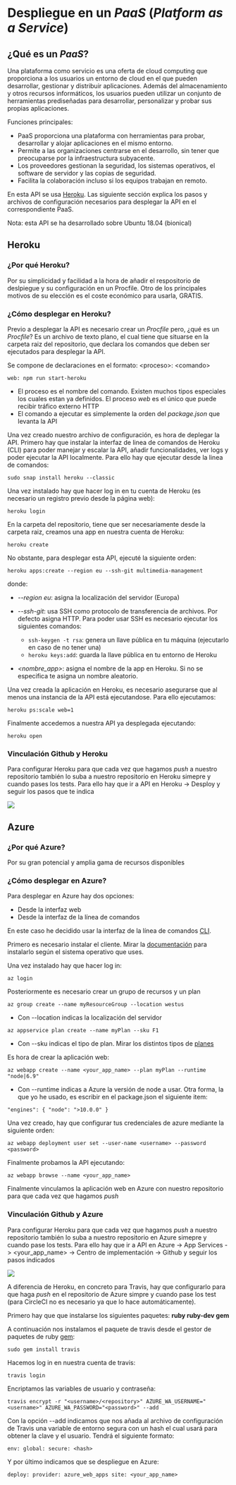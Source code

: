 # Despliegue en un  *PaaS* (*Platform as a Service*)

## ¿Qué es un *PaaS*?

Una plataforma como servicio es una oferta de cloud computing que proporciona a los usuarios un entorno de cloud en el que pueden desarrollar, gestionar y distribuir aplicaciones. Además del almacenamiento y otros recursos informáticos, los usuarios pueden utilizar un conjunto de herramientas prediseñadas para desarrollar, personalizar y probar sus propias aplicaciones.

Funciones principales:
* PaaS proporciona una plataforma con herramientas para probar, desarrollar y alojar aplicaciones en el mismo entorno.
* Permite a las organizaciones centrarse en el desarrollo, sin tener que preocuparse por la infraestructura subyacente.
* Los proveedores gestionan la seguridad, los sistemas operativos, el software de servidor y las copias de seguridad.
* Facilita la colaboración incluso si los equipos trabajan en remoto.

En esta API se usa [Heroku](https://www.heroku.com). Las siguiente sección explica los pasos y archivos de configuración necesarios para desplegar la API en el correspondiente PaaS.

Nota: esta API se ha desarrollado sobre Ubuntu 18.04 (bionical)

## Heroku

### ¿Por qué Heroku?
Por su simplicidad y facilidad a la hora de añadir el respositorio de deslpiegue y su configuración en un Procfile. Otro de los principales motivos de su elección es el coste económico para usarla, GRATIS.

### ¿Cómo desplegar en Heroku?
Previo a desplegar la API es necesario crear un *Procfile* pero, ¿qué es un 
*Procfile*? Es un archivo de texto plano, el cual tiene que situarse en la carpeta raiz del repositorio, que declara los comandos que deben ser ejecutados para desplegar la API. 

Se compone de declaraciones en el formato: \<proceso>: \<comando> 

`web: npm run start-heroku`

* El proceso es el nombre del comando. Existen muchos tipos especiales los cuales estan ya definidos. El proceso *web* es el único que puede recibir tráfico externo HTTP 
* El comando a ejecutar es simplemente la orden del *package.json* que levanta la API

Una vez creado nuestro archivo de configuración, es hora de deplegar la API. Primero hay que instalar la interfaz de linea de comandos de Heroku (CLI) para poder manejar y escalar la API, añadir funcionalidades, ver logs y poder ejecutar la API localmente. Para ello hay que ejecutar desde la linea de comandos:

`sudo snap install heroku --classic`

Una vez instalado hay que hacer log in en tu cuenta de Heroku (es necesario un registro previo desde la página web):

`heroku login`

En la carpeta del repositorio, tiene que ser necesariamente desde la carpeta raiz, creamos una app en nuestra cuenta de Heroku: 

`heroku create`

No obstante, para desplegar esta API, ejecuté la siguiente orden:

`heroku apps:create --region eu --ssh-git multimedia-management`

donde:
* *--region eu*: asigna la localización del servidor (Europa)
* *--ssh-git*: usa SSH como protocolo de transferencia de archivos. Por defecto asigna HTTP. Para poder usar SSH es necesario ejecutar los siguientes comandos:

    * `ssh-keygen -t rsa`: genera un llave pública en tu máquina (ejecutarlo en caso de no tener una)
    * `heroku keys:add`: guarda la llave pública en tu entorno de Heroku
* *<nombre_app>*: asigna el nombre de la app en Heroku. Si no se especifica te asigna un nombre aleatorio. 

Una vez creada la aplicación en Heroku, es necesario asegurarse que al menos una instancia de la API está ejecutandose. Para ello ejecutamos:

`heroku ps:scale web=1`

Finalmente accedemos a nuestra API ya desplegada ejecutando:

`heroku open`

### Vinculación Github y Heroku
Para configurar Heroku para que cada vez que hagamos *push* a nuestro repositorio también lo suba a nuestro repositorio en Heroku simepre y cuando pases los tests. Para ello hay que ir a API en Heroku -> Desploy y seguir los pasos que te indica

![](./img/heroku_github.png)

## Azure

### ¿Por qué Azure?
Por su gran potencial y amplia gama de recursos disponibles

### ¿Cómo desplegar en Azure?
Para desplegar en Azure hay dos opciones:
* Desde la interfaz web
* Desde la interfaz de la línea de comandos

En este caso he decidido usar la interfaz de la línea de comandos [CLI](https://docs.microsoft.com/es-es/cli/azure/?view=azure-cli-latest).

Primero es necesario instalar el cliente. Mirar la [documentación](https://docs.microsoft.com/es-es/cli/azure/install-azure-cli?view=azure-cli-latest) para instalarlo según el sistema operativo que uses.

Una vez instalado hay que hacer log in:

`az login`

Posteriormente es necesario crear un grupo de recursos y un plan

`az group create --name myResourceGroup --location westus`

* Con --location indicas la localización del servidor

`az appservice plan create --name myPlan --sku F1`

* Con --sku indicas el tipo de plan. Mirar los distintos tipos de [planes](https://azure.microsoft.com/en-us/pricing/details/app-service/windows/)

Es hora de crear la aplicación web:

`az webapp create --name <your_app_name> --plan myPlan --runtime "node|6.9"`

* Con --runtime indicas a Azure la versión de node a usar. Otra forma, la que yo he usado, es escribir en el package.json el siguiente item:

`"engines": {
    "node": ">10.0.0"
}`

Una vez creado, hay que configurar tus credenciales de azure mediante la siguiente orden:

`az webapp deployment user set --user-name <username> --password <password>`

Finalmente probamos la API ejecutando:

`az webapp browse --name <your_app_name>`


Finalmente vinculamos la aplicación web en Azure con nuestro repositorio para que cada vez que hagamos *push* 

### Vinculación Github y Azure

Para configurar Heroku para que cada vez que hagamos *push* a nuestro repositorio también lo suba a nuestro repositorio en Azure simepre y cuando pase los tests. Para ello hay que ir a API en Azure -> App Services -> <your_app_name> -> Centro de implementación -> Github y seguir los pasos indicados

![](./img/azure_github.png)

A diferencia de Heroku, en concreto para Travis, hay que configurarlo para que haga *push* en el repositorio de Azure simpre y cuando pase los test (para CircleCI no es necesario ya que lo hace automáticamente).

Primero hay que que instalarse los siguientes paquetes: **ruby ruby-dev gem**

A continuación nos instalamos el paquete de travis desde el gestor de paquetes de ruby [gem](https://rubygems.org/?locale=es):

`sudo gem install travis`

Hacemos log in en nuestra cuenta de travis:

`travis login`

Encriptamos las variables de usuario y contraseña:

`travis encrypt -r "<username>/<repository>" AZURE_WA_USERNAME="<username>" AZURE_WA_PASSWORD="<password>" --add`

Con la opción --add indicamos que nos añada al archivo de configuración de Travis una variable de entorno segura con un hash el cual usará para obtener la clave y el usuario. Tendrá el siguiente formato:

`env:
  global:
    secure: <hash>`

Y por último indicamos que se despliegue en Azure:

`deploy:
  provider: azure_web_apps
  site: <your_app_name>`




